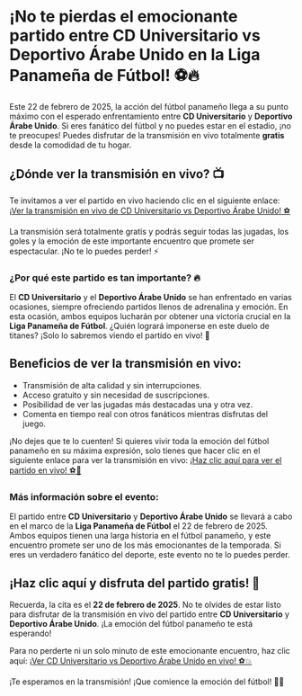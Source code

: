 # ¡No te pierdas el emocionante partido entre CD Universitario vs Deportivo Árabe Unido en la Liga Panameña de Fútbol! ⚽🔥

Este 22 de febrero de 2025, la acción del fútbol panameño llega a su punto máximo con el esperado enfrentamiento entre **CD Universitario** y **Deportivo Árabe Unido**. Si eres fanático del fútbol y no puedes estar en el estadio, ¡no te preocupes! Puedes disfrutar de la transmisión en vivo totalmente **gratis** desde la comodidad de tu hogar.

## ¿Dónde ver la transmisión en vivo? 📺

Te invitamos a ver el partido en vivo haciendo clic en el siguiente enlace: [¡Ver la transmisión en vivo de CD Universitario vs Deportivo Árabe Unido! ⚽](https://tinyurl.com/livestreamfreeo?st=CD+Universitario+vs+Deportivo+%C3%81rabe+Unido&si=gh)

La transmisión será totalmente gratis y podrás seguir todas las jugadas, los goles y la emoción de este importante encuentro que promete ser espectacular. ¡No te lo puedes perder! ⚡

### ¿Por qué este partido es tan importante? 🔥

El **CD Universitario** y el **Deportivo Árabe Unido** se han enfrentado en varias ocasiones, siempre ofreciendo partidos llenos de adrenalina y emoción. En esta ocasión, ambos equipos lucharán por obtener una victoria crucial en la **Liga Panameña de Fútbol**. ¿Quién logrará imponerse en este duelo de titanes? ¡Solo lo sabremos viendo el partido en vivo! 🎯

## Beneficios de ver la transmisión en vivo:

- Transmisión de alta calidad y sin interrupciones.
- Acceso gratuito y sin necesidad de suscripciones.
- Posibilidad de ver las jugadas más destacadas una y otra vez.
- Comenta en tiempo real con otros fanáticos mientras disfrutas del juego.

¡No dejes que te lo cuenten! Si quieres vivir toda la emoción del fútbol panameño en su máxima expresión, solo tienes que hacer clic en el siguiente enlace para ver la transmisión en vivo: [¡Haz clic aquí para ver el partido en vivo! ⚽📱](https://tinyurl.com/livestreamfreeo?st=CD+Universitario+vs+Deportivo+%C3%81rabe+Unido&si=gh)

### Más información sobre el evento:

El partido entre **CD Universitario** y **Deportivo Árabe Unido** se llevará a cabo en el marco de la **Liga Panameña de Fútbol** el 22 de febrero de 2025. Ambos equipos tienen una larga historia en el fútbol panameño, y este encuentro promete ser uno de los más emocionantes de la temporada. Si eres un verdadero fanático del deporte, este evento no te lo puedes perder.

## ¡Haz clic aquí y disfruta del partido gratis! 🎉

Recuerda, la cita es el **22 de febrero de 2025**. No te olvides de estar listo para disfrutar de la transmisión en vivo del partido entre **CD Universitario** y **Deportivo Árabe Unido**. ¡La emoción del fútbol panameño te está esperando!

Para no perderte ni un solo minuto de este emocionante encuentro, haz clic aquí: [¡Ver CD Universitario vs Deportivo Árabe Unido en vivo! ⚽💥](https://tinyurl.com/livestreamfreeo?st=CD+Universitario+vs+Deportivo+%C3%81rabe+Unido&si=gh)

¡Te esperamos en la transmisión! ¡Que comience la emoción del fútbol! 🎊🎉
